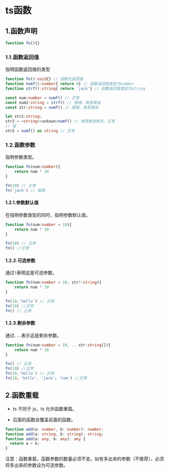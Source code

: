 # ts函数

## 1.函数声明

```ts
function fn(){}
```

### 1.1.函数返回值

指明函数返回值的类型

```ts
function fn():void{} // 函数无返回值
function numf():number{ return 0} // 函数返回值类型为number
function strf():string{ return 'jack'} // 函数返回值类型为string

const num:number = numf() // 正常
const num2:string = strf() // 报错，类型错误
const str:string = numf() // 报错，类型错误

let str2:string;
str2 = <string><unkown>numf() // 使用类型断言，正常
// 或
str2 = numf() as string // 正常
```

### 1.2.函数参数

指明参数类型。

```ts
function fn(num:number){
    return num * 10
}

fn(10) // 正常
fn('jack') // 报错 
```

#### 1.2.1.参数默认值

在指明参数类型的同时，指明参数默认值。

```ts
function fn(num:number = 10){
    return num * 10
}

fn(10) // 正常
fn() //正常
```

#### 1.2.2.可选参数

通过`?`表明这是可选参数。

```ts
function fn(num:number = 10, str?:string){
    return num * 10
}

fn(10,'hello') // 正常
fn(10) //正常
fn() // 正常
```

#### 1.2.3.剩余参数

通过`...`表示这是剩余参数。

```ts
function fn(num:number = 10, ...str:string[]){
    return num * 10
}

fn() // 正常
fn(10) //正常
fn(10,'hello') // 正常
fn(10，'hello', 'jack'，'tom') //正常
```

## 2.函数重载

- ts 不同于 js，ts 允许函数重载。

- 后面的函数会覆盖前面的函数。

```ts
function add(a: number, b: number): number;
function add(a: string, b: string): string;
function add(a: any, b: any): any {
  return a + b;
}
```
注意：函数重载，函数参数的数量必须不变。如有多出来的参数（不推荐），必须将多出来的参数设为可选参数。
